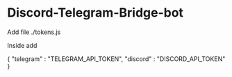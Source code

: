 # Discord-Telegram-Bridge-bot

Add file ./tokens.js

Inside add

{
    "telegram" : "TELEGRAM_API_TOKEN",
    "discord" : "DISCORD_API_TOKEN"
}